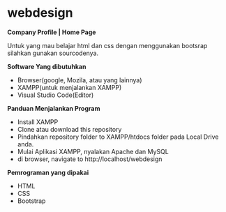 # webdesign
**Company Profile | Home Page**
 
 Untuk yang mau belajar html dan css dengan menggunakan bootsrap silahkan gunakan sourcodenya.
 
**Software Yang dibutuhkan**

- Browser(google, Mozila, atau yang lainnya)
- XAMPP(untuk menjalankan XAMPP)
- Visual Studio Code(Editor)

**Panduan Menjalankan Program**

- Install XAMPP
- Clone atau download this repository
- Pindahkan repository folder to XAMPP/htdocs folder pada Local Drive anda.
- Mulai Aplikasi XAMPP, nyalakan Apache dan MySQL
- di browser, navigate to http://localhost/webdesign


**Pemrograman yang dipakai**

- HTML
- CSS
- Bootstrap

